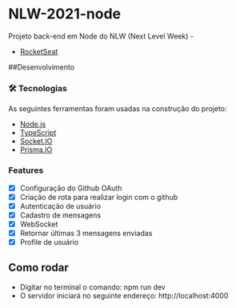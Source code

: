 # NLW-2021-node
Projeto back-end em Node do NLW (Next Level Week) - 
- [RocketSeat](https://www.rocketseat.com.br) 
  
  
##Desenvolvimento
  
  ### 🛠 Tecnologias

As seguintes ferramentas foram usadas na construção do projeto:

- [Node.js](https://nodejs.org/en/) 
- [TypeScript](https://www.typescriptlang.org/)
- [Socket.IO](https://socket.io)
- [Prisma.IO](https://www.prisma.io)

 ### Features

- [x] Configuração do Github OAuth
- [x] Criação de rota para realizar login com o github
- [x] Autenticação de usuário
- [x] Cadastro de mensagens
- [x] WebSocket
- [x] Retornar últimas 3 mensagens enviadas
- [x] Profile de usuário

## Como rodar

- Digitar no terminal o comando: npm run dev
- O servidor iniciará no seguinte endereço: http://localhost:4000

